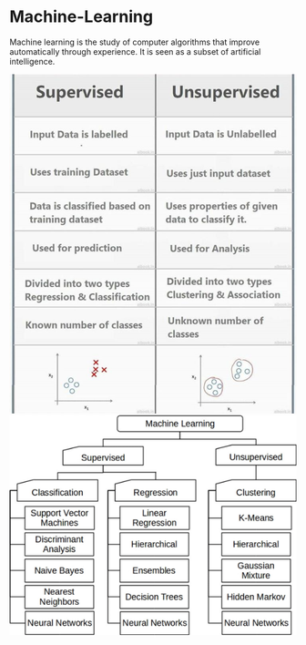 # Machine-Learning

Machine learning is the study of computer algorithms that improve automatically through experience. It is seen as a subset of artificial intelligence.

![sp&usp](https://github.com/rohitm17/Machine-Learning/blob/master/Images/Supervised%20or%20unsupervised.jpeg)
![classificationorregression](https://github.com/rohitm17/Machine-Learning/blob/master/Images/Classification-of-the-most-common-machine-learning-algorithms.png)

